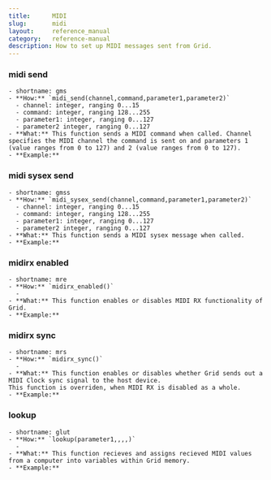 ```yaml
---
title:      MIDI
slug:       midi
layout:     reference_manual    
category:   reference-manual
description: How to set up MIDI messages sent from Grid.
---
```


### midi send
    - shortname: gms
    - **How:** `midi_send(channel,command,parameter1,parameter2)`
      - channel: integer, ranging 0...15
      - command: integer, ranging 128...255
      - parameter1: integer, ranging 0...127
      - parameter2 integer, ranging 0...127
    - **What:** This function sends a MIDI command when called. Channel specifies the MIDI channel the command is sent on and parameters 1 (value ranges from 0 to 127) and 2 (value ranges from 0 to 127).
    - **Example:** 

### midi sysex send
    - shortname: gmss
    - **How:** `midi_sysex_send(channel,command,parameter1,parameter2)`
      - channel: integer, ranging 0...15
      - command: integer, ranging 128...255
      - parameter1: integer, ranging 0...127
      - parameter2 integer, ranging 0...127
    - **What:** This function sends a MIDI sysex message when called.
    - **Example:** 

### midirx enabled
    - shortname: mre
    - **How:** `midirx_enabled()`
      - 
    - **What:** This function enables or disables MIDI RX functionality of Grid.
    - **Example:** 
### midirx sync
    - shortname: mrs
    - **How:** `midirx_sync()`
      - 
    - **What:** This function enables or disables whether Grid sends out a MIDI Clock sync signal to the host device.
    This function is overriden, when MIDI RX is disabled as a whole.
    - **Example:** 
### lookup

    - shortname: glut
    - **How:** `lookup(parameter1,,,,)`
      - 
    - **What:** This function recieves and assigns recieved MIDI values from a computer into variables within Grid memory.
    - **Example:** 

